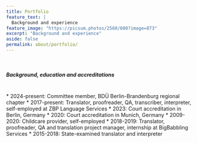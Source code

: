 ```yaml
---
title: Portfolio
feature_text: |
  Background and experience
feature_image: "https://picsum.photos/2560/600?image=873"
excerpt: "Background and experience"
aside: false
permalink: about/portfolio/
---
```


<br>
<h5>Background, education and accreditations</h5>
<br>
* 2024-present: Committee member, BDÜ Berlin-Brandenburg regional chapter
* 2017-present: Translator, proofreader, QA, transcriber, interpreter, self-employed at ZBP Language Services
* 2023: Court accreditation in Berlin, Germany
* 2020: Court accreditation in Munich, Germany
* 2009-2020: Childcare provider, self-employed
* 2018-2019: Translator, proofreader, QA and translation project manager, internship at BigBabbling Services
* 2015-2018: State-examined translator and interpreter